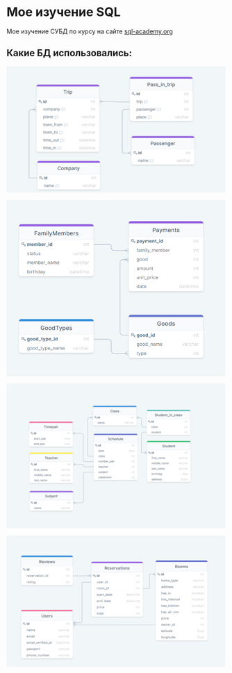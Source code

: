 # Мое изучение SQL

Мое изучение СУБД по курсу на сайте [sql-academy.org](https://sql-academy.org/ru/)

## Какие БД использовались:

![DataBase_1.png](image/DataBase_1.png)

![DataBase_2.png](image/DataBase_2.png)

![DataBase_3.png](image/DataBase_3.png)

![DataBase_4.png](image/DataBase_4.png)